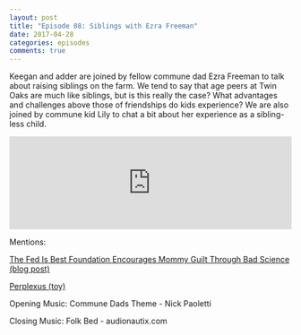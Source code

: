 ```yaml
---
layout: post
title: "Episode 08: Siblings with Ezra Freeman"
date: 2017-04-28
categories: episodes
comments: true
---
```

Keegan and adder are joined by fellow commune dad Ezra Freeman to talk about raising siblings on the farm. We tend to say that age peers at Twin Oaks are much like siblings, but is this really the case? What advantages and challenges above those of friendships do kids experience? We are also joined by commune kid Lily to chat a bit about her experience as a sibling-less child.

<iframe width="100%" height="166" scrolling="no" frameborder="no" src="https://w.soundcloud.com/player/?url=https%3A//api.soundcloud.com/tracks/319908060&amp;color=ff5500&amp;auto_play=false&amp;hide_related=false&amp;show_comments=true&amp;show_user=true&amp;show_reposts=false"></iframe>

Mentions:

[The Fed Is Best Foundation Encourages Mommy Guilt Through Bad Science (blog post)]( http://bit.ly/2pGd7vr)

[Perplexus (toy)](http://amzn.to/2qeKhPM)

Opening Music: Commune Dads Theme - Nick Paoletti

Closing Music: Folk Bed - audionautix.com

